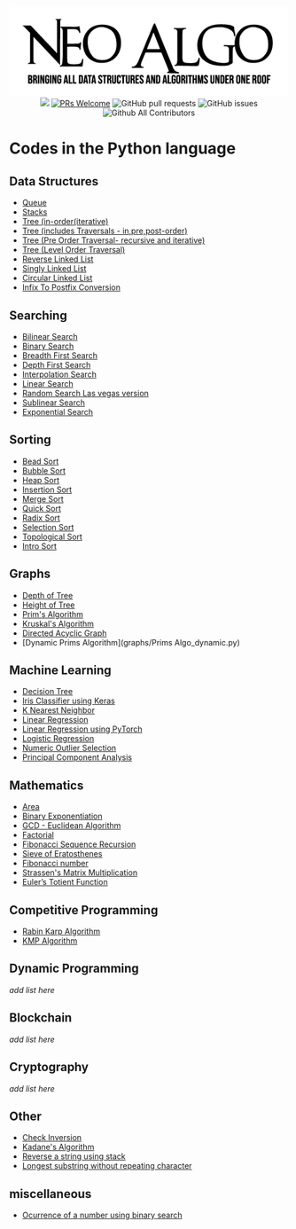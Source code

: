 <p align="center">
    <img src="../img/neo_algo.png"><br>
    <img src="https://img.shields.io/github/license/tesseractcoding/neoalgo?style=flat">
    <a href="http://makeapullrequest.com" target="_blank"><img src="https://img.shields.io/badge/PRs-welcome-brightgreen.svg?style=flat" alt="PRs Welcome"></a>
    <img alt="GitHub pull requests" src="https://img.shields.io/github/issues-pr/tesseractcoding/neoalgo">
    <img alt="GitHub issues" src="https://img.shields.io/github/issues/tesseractcoding/neoalgo">
    <img alt="Github All Contributors" src="https://img.shields.io/github/all-contributors/tesseractcoding/neoalgo">
</p>

# Codes in the Python language

## Data Structures

- [Queue](ds/Queue.py)
- [Stacks](ds/Stacks.py)
- [Tree (in-order(iterative)](ds/Tree_Iterative_InOrder_Traversal.py)
- [Tree (includes Traversals - in,pre,post-order)](ds/Tree_Traversals_In_Pre_Post_Order.py)
- [Tree (Pre Order Traversal- recursive and iterative)](ds/Tree_preOrder_traversal.py)
- [Tree (Level Order Traversal)](ds/Tree_Level_Order_Traversal.py)
- [Reverse Linked List](ds/Reverse_linked_list.py)
- [Singly Linked List](ds/SinglyLinkedList.py)
- [Circular Linked List](ds/Circular_LinkedList.py)
- [Infix To Postfix Conversion](ds/Infix_To_Postfix_Conversion.py)

## Searching

- [Bilinear Search](search/bilinear.py)
- [Binary Search](search/binarysearch.py)
- [Breadth First Search](search/bfs.py)
- [Depth First Search](search/dfs.py)
- [Interpolation Search](search/Interpolation_Search.py)
- [Linear Search](search/Linear_Search.py)
- [Random Search Las vegas version](search/random_search_las_vegas.py)
- [Sublinear Search](search/Sublinear_search.ipynb)
- [Exponential Search](search/exponential_search.py)

## Sorting

- [Bead Sort](sort/Bead_Sort.py)
- [Bubble Sort](sort/Bubble_Sort.py)
- [Heap Sort](sort/Heap_sort.py)
- [Insertion Sort](sort/insertion.py)
- [Merge Sort](sort/Merge_Sort.py)
- [Quick Sort](sort/QuickSort.py)
- [Radix Sort](sort/Radix_Sort.py)
- [Selection Sort](sort/Selection_Sort.py)
- [Topological Sort](sort/topological_sort.py)
- [Intro Sort](sort/IntroSort.py)

## Graphs

- [Depth of Tree](graphs/Depth_Of_Tree.py)
- [Height of Tree](graphs/height_of_given_tree.py)
- [Prim's Algorithm](graphs/Prim_Algorithm.py)
- [Kruskal's Algorithm](graphs/Kruskal_Algorithm.py)
- [Directed Acyclic Graph](graphs/Directed_Acyclic_Graph.py)
- [Dynamic Prims Algorithm](graphs/Prims Algo_dynamic.py)

## Machine Learning

- [Decision Tree](ml/DecisionTree_From_Scratch.ipynb)
- [Iris Classifier using Keras](ml/Iris_Classifier_using_Keras.ipynb)
- [K Nearest Neighbor](ml/K_nearest_neighbors.ipynb)
- [Linear Regression](ml/Linear_Regression.ipynb)
- [Linear Regression using PyTorch](ml/Linear_Regression_using_PyTorch.ipynb)
- [Logistic Regression](ml/Logistic_Regression.ipynb)
- [Numeric Outlier Selection](ml/Numerical_outlier_method.ipynb)
- [Principal Component Analysis](ml/principal_component_analysis.ipynb)

## Mathematics

- [Area](math/Area.py)
- [Binary Exponentiation](math/Binary_Exponentiation.py)
- [GCD - Euclidean Algorithm](math/GCD_Euclidean_Algorithm.py)
- [Factorial](math/factorial.py)
- [Fibonacci Sequence Recursion](math/fibonacci_recursion.py)
- [Sieve of Eratosthenes](math/prime_number_using_sieve_of_Eratosthenes.py)
- [Fibonacci number](math/Fibonacci.py)
- [Strassen's Matrix Multiplication](math/Strassen's_Matrix_Mul.py)
- [Euler’s Totient Function](math/euler_totient_function.py)

## Competitive Programming

- [Rabin Karp Algorithm](cp/Rabin_Karp.py)
- [KMP Algorithm](cp/KMP_Algorithm.py)

## Dynamic Programming

_add list here_

## Blockchain

_add list here_

## Cryptography

_add list here_

## Other

- [Check Inversion](other/Check_Inversion.py)
- [Kadane's Algorithm](other/Kadanes_Algorithm.py)
- [Reverse a string using stack](other/Reverse_string_using_stack.py)
- [Longest substring without repeating character](other/longest_Substring.py)

## miscellaneous

- [Ocurrence of a number using binary search](miscellaneous/find_freq_using_bs.py)
